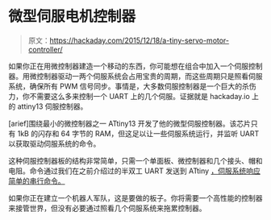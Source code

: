 # 微型伺服电机控制器

> 原文：<https://hackaday.com/2015/12/18/a-tiny-servo-motor-controller/>

如果你正在用微控制器建造一个移动的东西，你可能想在组合中加入一个伺服控制器。用微控制器驱动一两个伺服系统会占用宝贵的周期，而这些周期只是照看伺服系统，确保所有 PWM 信号同步。事情是，大多数伺服控制器是一个巨大的杀伤力，你不需要这么多来控制一个 UART 上的几个伺服。证据就是 hackaday.io 上的 attiny13 伺服控制器。

[arief]围绕最小的微控制器之一 ATtiny13 开发了他的微型伺服控制器。该芯片只有 1kB 的闪存和 64 字节的 RAM，但这足以让一些伺服系统运行，并监听 UART 以获取驱动伺服系统的命令。

这种伺服控制器板的结构非常简单，只需一个单面板、微控制器和几个接头、帽和电阻。命令通过我们在之前介绍过的半双工 UART 发送到 ATtiny [，伺服系统响应简单的串行命令。](http://hackaday.com/2014/01/13/software-half-duplex-uart-for-avrs/)

如果你正在建立一个机器人军队，这是要做的板子。你将需要一个高性能的控制器来接管世界，但没有必要通过照看几个伺服系统来拖累控制器。